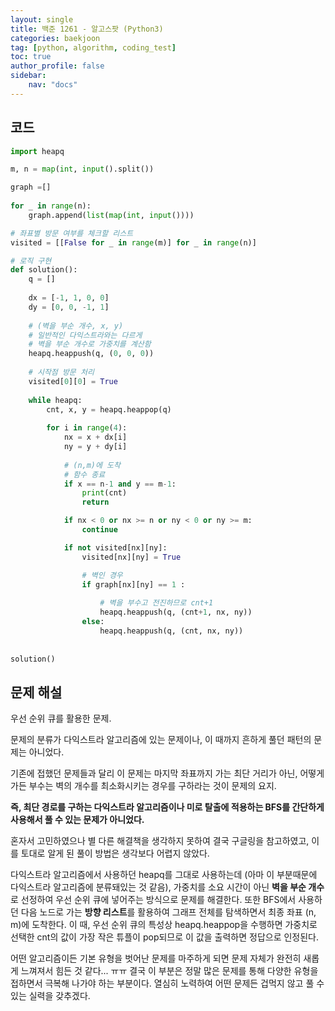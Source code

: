 ```yaml
---
layout: single
title: 백준 1261 - 알고스팟 (Python3)
categories: baekjoon
tag: [python, algorithm, coding_test]
toc: true 
author_profile: false
sidebar:
    nav: "docs"
---
```


## 코드

```python
import heapq

m, n = map(int, input().split())

graph =[]
    
for _ in range(n):
    graph.append(list(map(int, input())))

# 좌표별 방문 여부를 체크할 리스트
visited = [[False for _ in range(m)] for _ in range(n)]

# 로직 구현
def solution():
    q = []
    
    dx = [-1, 1, 0, 0]
    dy = [0, 0, -1, 1]
    
    # (벽을 부순 개수, x, y)
    # 일반적인 다익스트라와는 다르게 
    # 벽을 부순 개수로 가중치를 계산함
    heapq.heappush(q, (0, 0, 0))
    
    # 시작점 방문 처리 
    visited[0][0] = True
    
    while heapq:
        cnt, x, y = heapq.heappop(q)
        
        for i in range(4):
            nx = x + dx[i]
            ny = y + dy[i]
        
            # (n,m)에 도착
            # 함수 종료
            if x == n-1 and y == m-1:
                print(cnt)
                return

            if nx < 0 or nx >= n or ny < 0 or ny >= m:
                continue

            if not visited[nx][ny]:
                visited[nx][ny] = True

                # 벽인 경우
                if graph[nx][ny] == 1 :
                    
                    # 벽을 부수고 전진하므로 cnt+1
                    heapq.heappush(q, (cnt+1, nx, ny))
                else:
                    heapq.heappush(q, (cnt, nx, ny))
                
            
solution()            
```



## 문제 해설

우선 순위 큐를 활용한 문제.

문제의 분류가 다익스트라 알고리즘에 있는 문제이나, 이 때까지 흔하게 풀던 패턴의 문제는 아니었다.

기존에 접했던 문제들과 달리 이 문제는 마지막 좌표까지 가는 최단 거리가 아닌, 어떻게 가든 부수는 벽의 개수를 최소화시키는 경우를 구하라는 것이 문제의 요지.

**즉, 최단 경로를 구하는 다익스트라 알고리즘이나 미로 탈출에 적용하는 BFS를 간단하게 사용해서 풀 수 있는 문제가 아니었다.**

혼자서 고민하였으나 별 다른 해결책을 생각하지 못하여 결국 구글링을 참고하였고, 이를 토대로 알게 된 풀이 방법은 생각보다 어렵지 않았다.

다익스트라 알고리즘에서 사용하던 heapq를 그대로 사용하는데 (아마 이 부분때문에 다익스트라 알고리즘에 분류돼있는 것 같음), 가중치를 소요 시간이 아닌 **벽을 부순 개수**로 선정하여 우선 순위 큐에 넣어주는 방식으로 문제를 해결한다. 또한 BFS에서 사용하던 다음 노드로 가는 **방향 리스트**를 활용하여 그래프 전체를 탐색하면서 최종 좌표 (n, m)에 도착한다. 이 때, 우선 순위 큐의 특성상 heapq.heappop을 수행하면 가중치로 선택한 cnt의 값이 가장 작은 튜플이 pop되므로 이 값을 출력하면 정답으로 인정된다.

어떤 알고리즘이든 기본 유형을 벗어난 문제를 마주하게 되면 문제 자체가 완전히 새롭게 느껴져서 힘든 것 같다... ㅠㅠ 결국 이 부분은 정말 많은 문제를 통해 다양한 유형을 접하면서 극복해 나가야 하는 부분이다. 열심히 노력하여 어떤 문제든 겁먹지 않고 풀 수 있는 실력을 갖추겠다.


